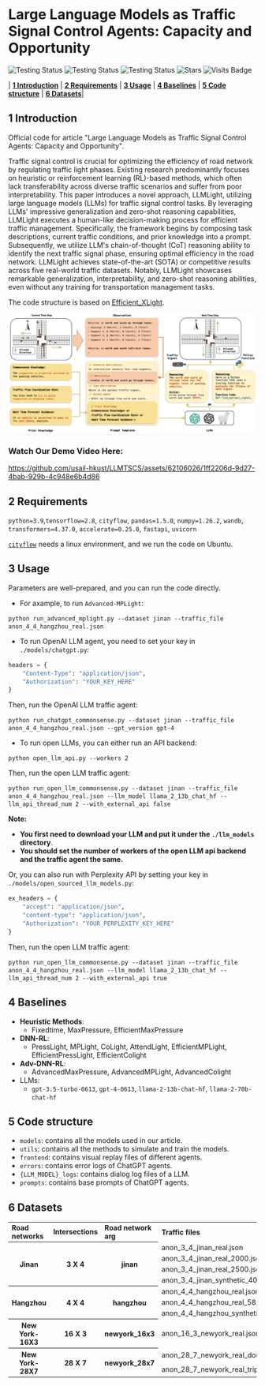# Large Language Models as Traffic Signal Control Agents: Capacity and Opportunity

<p align="center">

![Testing Status](https://img.shields.io/badge/docs-in_progress-green)
![Testing Status](https://img.shields.io/badge/pypi_package-in_progress-green)
![Testing Status](https://img.shields.io/badge/license-MIT-blue)
![Stars](https://img.shields.io/github/stars/usail-hkust/LLMTSCS)
![Visits Badge](https://badges.pufler.dev/visits/usail-hkust/LLMTSCS)

</p>


<p align="center">
  
| **[1 Introduction](#introduction)** 
| **[2 Requirements](#requirements)**
| **[3 Usage](#usage)**
| **[4 Baselines](#baselines)**
| **[5 Code structure](#code-structure)** 
| **[6 Datasets](#datasets)**|


</p>

<a id="introduction"></a>
## 1 Introduction

Official code for article "Large Language Models as Traffic Signal Control Agents: Capacity and Opportunity".

Traffic signal control is crucial for optimizing the efficiency of road network by regulating traffic light phases. Existing research predominantly focuses on heuristic or reinforcement learning (RL)-based methods, which often lack transferability across diverse traffic scenarios and suffer from poor interpretability. This paper introduces a novel approach, LLMLight, utilizing large language models (LLMs) for traffic signal control tasks. By leveraging LLMs' impressive generalization and zero-shot reasoning capabilities, LLMLight executes a human-like decision-making process for efficient traffic management. Specifically, the framework begins by composing task descriptions, current traffic conditions, and prior knowledge into a prompt. Subsequently, we utilize LLM's chain-of-thought (CoT) reasoning ability to identify the next traffic signal phase, ensuring optimal efficiency in the road network. LLMLight achieves state-of-the-art (SOTA) or competitive results across five real-world traffic datasets. Notably, LLMLight showcases remarkable generalization, interpretability, and zero-shot reasoning abilities, even without any training for transportation management tasks.

The code structure is based on [Efficient_XLight](https://github.com/LiangZhang1996/Efficient_XLight.git).

![Demo](./media/Architecture.png)

### Watch Our Demo Video Here:
https://github.com/usail-hkust/LLMTSCS/assets/62106026/1ff2206d-9d27-4bab-929b-4c948e6b4d86

<a id="requirements"></a>
## 2 Requirements

`python=3.9`,`tensorflow=2.8`, `cityflow`, `pandas=1.5.0`, `numpy=1.26.2`, `wandb`,  `transformers=4.37.0`, `accelerate=0.25.0`, `fastapi`, `uvicorn`

[`cityflow`](https://github.com/cityflow-project/CityFlow.git) needs a linux environment, and we run the code on Ubuntu.

<a id="usage"></a>
## 3 Usage

Parameters are well-prepared, and you can run the code directly.

- For axample, to run `Advanced-MPLight`:
```shell
python run_advanced_mplight.py --dataset jinan --traffic_file anon_4_4_hangzhou_real.json
```
- To run OpenAI LLM agent, you need to set your key in `./models/chatgpt.py`:

```python
headers = {
    "Content-Type": "application/json",
    "Authorization": "YOUR_KEY_HERE"
}
```

Then, run the OpenAI LLM traffic agent:


```shell
python run_chatgpt_commonsense.py --dataset jinan --traffic_file anon_4_4_hangzhou_real.json --gpt_version gpt-4
```
- To run open LLMs, you can either run an API backend:
```shell
python open_llm_api.py --workers 2
```
Then, run the open LLM traffic agent:

```shell
python run_open_llm_commonsense.py --dataset jinan --traffic_file anon_4_4_hangzhou_real.json --llm_model llama_2_13b_chat_hf --llm_api_thread_num 2 --with_external_api false
```
**Note:**

- **You first need to download your LLM and put it under the `./llm_models` directory**.
- **You should set the number of workers of the open LLM api backend and the traffic agent the same.**

Or, you can also run with Perplexity API by setting your key in `./models/open_sourced_llm_models.py`:

```python
ex_headers = {
    "accept": "application/json",
    "content-type": "application/json",
    "Authorization": "YOUR_PERPLEXITY_KEY_HERE"
}
```

Then, run the open LLM traffic agent:

```shell
python run_open_llm_commonsense.py --dataset jinan --traffic_file anon_4_4_hangzhou_real.json --llm_model llama_2_13b_chat_hf --llm_api_thread_num 2 --with_external_api true
```

<a id="baselines"></a>
## 4 Baselines

- **Heuristic Methods**:
    - Fixedtime, MaxPressure, EfficientMaxPressure
- **DNN-RL**:
    - PressLight, MPLight, CoLight, AttendLight, EfficientMPLight, EfficientPressLight, EfficientColight
- **Adv-DNN-RL**:
    - AdvancedMaxPressure, AdvancedMPLight, AdvancedColight
- LLMs:
  - `gpt-3.5-turbo-0613`, `gpt-4-0613`, `llama-2-13b-chat-hf`, `llama-2-70b-chat-hf`

<a id="code-structure"></a>
## 5 Code structure
- `models`: contains all the models used in our article.
- `utils`: contains all the methods to simulate and train the models.
- `frontend`: contains visual replay files of different agents.
- `errors`: contains error logs of ChatGPT agents.
- `{LLM_MODEL}_logs`: contains dialog log files of a LLM.
- `prompts`: contains base prompts of ChatGPT agents.

<a id="datasets"></a>
## 6 Datasets

<table>
    <tr>
        <td> <b> Road networks </b> </td> <td> <b> Intersections </b> </td> <td> <b> Road network arg </b> </td> <td> <b> Traffic files </b> </td>
    </tr>
    <tr> <!-- Jinan -->
        <th rowspan="4"> Jinan </th> <th rowspan="4"> 3 X 4 </th> <th rowspan="4"> jinan </th>  <td> anon_3_4_jinan_real.json </td> 
    </tr>
  	<tr>
      <td> anon_3_4_jinan_real_2000.json </td>
  	</tr>
  	<tr>
      <td> anon_3_4_jinan_real_2500.json </td>
    </tr>
    <tr>
      <td> anon_3_4_jinan_synthetic_4000_10min.json </td>
    </tr>
  	<tr> <!-- Hangzhou -->
        <th rowspan="3"> Hangzhou </th> <th rowspan="3"> 4 X 4 </th> <th rowspan="3"> hangzhou </th> <td> anon_4_4_hangzhou_real.json </td>
    </tr>
  	<tr>
      <td> anon_4_4_hangzhou_real_5816.json </td>
    </tr>
    <tr>
      <td> anon_4_4_hangzhou_synthetic_4000_10min.json </td>
    </tr>
  	<tr> <!-- NewYork -->
        <th rowspan="1"> New York-16X3 </th> <th rowspan="1"> 16 X 3 </th> <th rowspan="1"> newyork_16x3 </th> <td> anon_16_3_newyork_real.json </td>
    </tr>
  <tr> <!-- Hangzhou -->
        <th rowspan="2"> New York-28X7 </th> <th rowspan="2"> 28 X 7 </th> <th rowspan="2"> newyork_28x7 </th> <td> anon_28_7_newyork_real_double.json </td>
    </tr>
  	<tr>
      <td> anon_28_7_newyork_real_triple.json </td>
    </tr>
</table>
